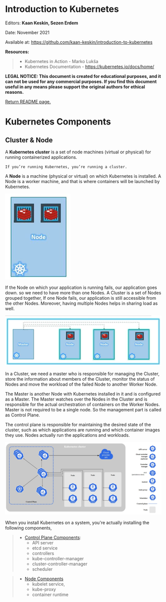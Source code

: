 # Introduction to Kubernetes

Editors: **Kaan Keskin, Sezen Erdem**

Date: November 2021

Available at: https://github.com/kaan-keskin/introduction-to-kubernetes

**Resources:**

> - Kubernetes in Action - Marko Lukša 
> - Kubernetes Documentation - https://kubernetes.io/docs/home/

**LEGAL NOTICE: This document is created for educational purposes, and it can not be used for any commercial purposes. If you find this document useful in any means please support the original authors for ethical reasons.** 

[Return README page.](README.md)

# Kubernetes Components

## Cluster & Node

A <b>Kubernetes cluster</b> is a set of node machines (virtual or physical) for running containerized applications. 

    If you’re running Kubernetes, you’re running a cluster.

A <b>Node</b> is a machine (physical or virtual) on which Kubernetes is installed. A Node is a worker machine, and that is where containers will be launched by Kubernetes.

<img src=".\images\p2_cluster_single_node.jpg"/>

If the Node on which your application is running fails, our application goes down. so we need to have more than one Nodes. A Cluster is a set of Nodes grouped together, If one Node fails, our application is still accessible from the other Nodes. Moreover, having multiple Nodes helps in sharing load as well. 

<img src=".\images\p2_cluster_multi_node.jpg"/>

In a Cluster, we need a master who is responsible for managing the Cluster, store the information about members of the Cluster, monitor the status of Nodes and move the workload of the failed Node to another Worker Node. 

The Master is another Node with Kubernetes installed in it and is configured as a Master. The Master watches over the Nodes in the Cluster and is responsible for the actual orchestration of containers on the Worker Nodes. Master is not required to be a single node. So the management part is called as Control Plane. 

The control plane is responsible for maintaining the desired state of the cluster, such as which applications are running and which container images they use. Nodes actually run the applications and workloads.

<img src=".\images\p2_kubernetes_components.jpg"/>

When you install Kubernetes on a system, you're actually installing the following components, 

> - [Control Plane Components](ControlPlaneComponents.md): 
>   - API server 
>   - etcd service
>   - controllers
>   - kube-controller-manager
>   - cluster-controller-manager
>   - scheduler 

> - [Node Components](NodeComponents.md)    
>   - kubelet service, 
>   - kube-proxy
>   - container runtime